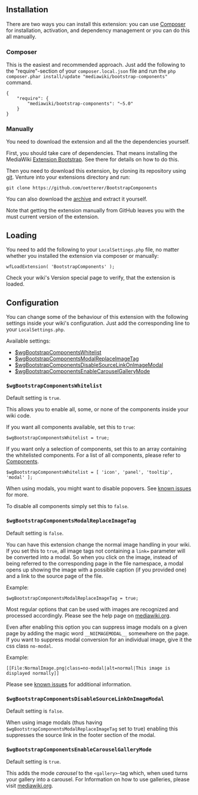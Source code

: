 ## Installation
There are two ways you can install this extension: you can use [Composer]
for installation, activation, and dependency management or you can do this
all manually.

### Composer
This is the easiest and recommended approach. Just add the following to
the "require"-section of your `composer.local.json` file and run the
`php composer.phar install/update "mediawiki/bootstrap-components"` command.

```
{
	"require": {
		"mediawiki/bootstrap-components": "~5.0"
	}
}
```

### Manually
You need to download the extension and all the the dependencies yourself.

First, you should take care of dependencies. That means installing
the MediaWiki [Extension Bootstrap][BootstrapExtension]. See there
for details on how to do this.

Then you need to download this extension, by cloning its repository
using [git][Git]. Venture into your extensions directory and run:

```
git clone https://github.com/oetterer/BootstrapComponents
```

You can also download the [archive][GitArchive] and extract it yourself.

Note that getting the extension manually from GitHub leaves you with the
must current version of the extension.

## Loading

You need to add the following to your `LocalSettings.php` file, no matter
whether you installed the extension via composer or manually:

```
wfLoadExtension( 'BootstrapComponents' );
```

Check your wiki's Version special page to verify, that the extension is loaded.

## Configuration
You can change some of the behaviour of this extension with the
following settings inside your wiki's configuration. Just add the
corresponding line to your `LocalSettings.php`.

Available settings:
* [$wgBootstrapComponentsWhitelist](#wgbootstrapcomponentswhitelist)
* [$wgBootstrapComponentsModalReplaceImageTag](#wgbootstrapcomponentsmodalreplaceimagetag)
* [$wgBootstrapComponentsDisableSourceLinkOnImageModal](#wgbootstrapcomponentsdisablesourcelinkonimagemodal)
* [$wgBootstrapComponentsEnableCarouselGalleryMode](#wgbootstrapcomponentsenablecarouselgallerymode)

### `$wgBootstrapComponentsWhitelist`
Default setting is `true`.

This allows you to enable all, some, or none of the components inside
your wiki code.

If you want all components available, set this to `true`:
```
$wgBootstrapComponentsWhitelist = true;
```

If you want only a selection of components, set this to an array
containing the whitelisted components. For a list of all components,
please refer to [Components].
```
$wgBootstrapComponentsWhitelist = [ 'icon', 'panel', 'tooltip', 'modal' ];
```

When using modals, you might want to disable popovers. See
[known issues][known-issues] for more.

To disable all components simply set this to `false`.

### `$wgBootstrapComponentsModalReplaceImageTag`
Default setting is `false`.

You can have this extension change the normal image handling in your
wiki. If you set this to `true`, all image tags not containing a `link=`
parameter will be converted into a modal. So when you click on the image,
instead of being referred to the corresponding page in the file namespace,
a modal opens up showing the image with a possible caption (if you
provided one) and a link to the source page of the file.

Example:
```
$wgBootstrapComponentsModalReplaceImageTag = true;
```

Most regular options that can be used with images are recognized and
processed accordingly. Please see the help page on [mediawiki.org][ImageHelp].

Even after enabling this option you can suppress image modals on a
given page by adding the magic word `__NOIMAGEMODAL__` somewhere on
the page. If you want to suppress modal conversion for an individual image,
give it the css class `no-modal`.

Example:
```
[[File:NormalImage.png|class=no-modal|alt=normal|This image is displayed normally]]
```

Please see [known issues][known-issues] for additional information.

### `$wgBootstrapComponentsDisableSourceLinkOnImageModal`
Default setting is `false`.

When using image modals (thus having
`$wgBootstrapComponentsModalReplaceImageTag` set to true) enabling
this suppresses the source link in the footer section of the modal.

### `$wgBootstrapComponentsEnableCarouselGalleryMode`
Default setting is `true`.

This adds the mode _carousel_ to the `<gallery>`-tag which, when used
turns your gallery into a carousel. For Information on how to use
galleries, please visit [mediawiki.org][Gallery].

[Composer]: https://getcomposer.org/
[Git]: https://git-scm.com/
[GitArchive]: https://github.com/oetterer/BootstrapComponents/archive/master.zip
[BootstrapExtension]: https://www.mediawiki.org/wiki/Extension:Bootstrap
[Components]: bs3/components.md
[known-issues]: known-issues.md
[ImageHelp]: https://www.mediawiki.org/wiki/Help:Images
[Gallery]: https://www.mediawiki.org/wiki/Help:Images#Rendering_a_gallery_of_images
